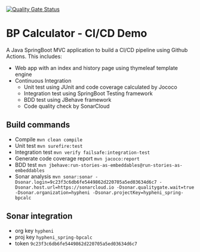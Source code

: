 [![Quality Gate Status](https://sonarcloud.io/api/project_badges/measure?project=hypheni_spring-bpcalc&metric=alert_status)](https://sonarcloud.io/summary/new_code?id=hypheni_spring-bpcalc)

# BP Calculator - CI/CD Demo
A Java SpringBoot MVC application to build a CI/CD pipeline using Github Actions. This includes:

- Web app with an index and history page using thymeleaf template engine
- Continuous Integration
    - Unit test using JUnit and code coverage calculated by Jococo
    - Integration test using SpringBoot Testing framework
    - BDD test using JBehave framework
    - Code quality check by SonarCloud

## Build commands
- Compile `mvn clean compile`
- Unit test `mvn surefire:test`
- Integration test `mvn verify failsafe:integration-test`
- Generate code coverage report `mvn jacoco:report`
- BDD test `mvn jbehave:run-stories-as-embeddables@run-stories-as-embeddables`
- Sonar analysis `mvn sonar:sonar -Dsonar.login=9c23f3c6db6fe5449862d220705a5ed03634d6c7 -Dsonar.host.url=https://sonarcloud.io -Dsonar.qualitygate.wait=true -Dsonar.organization=hypheni -Dsonar.projectKey=hypheni_spring-bpcalc`

## Sonar integration
- org key `hypheni`
- proj key `hypheni_spring-bpcalc`
- token `9c23f3c6db6fe5449862d220705a5ed03634d6c7`
